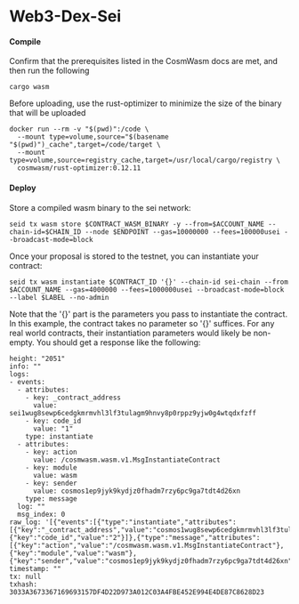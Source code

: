 # Web3-Dex-Sei

#### Compile

Confirm that the prerequisites listed in the CosmWasm docs are met, and then run the following

```
cargo wasm
```
Before uploading, use the rust-optimizer to minimize the size of the binary that will be uploaded
```
docker run --rm -v "$(pwd)":/code \
  --mount type=volume,source="$(basename "$(pwd)")_cache",target=/code/target \
  --mount type=volume,source=registry_cache,target=/usr/local/cargo/registry \
  cosmwasm/rust-optimizer:0.12.11
```

#### Deploy

Store a compiled wasm binary to the sei network:

```
seid tx wasm store $CONTRACT_WASM_BINARY -y --from=$ACCOUNT_NAME --chain-id=$CHAIN_ID --node $ENDPOINT --gas=10000000 --fees=100000usei --broadcast-mode=block
```

Once your proposal is stored to the testnet, you can instantiate your contract:

```
seid tx wasm instantiate $CONTRACT_ID '{}' --chain-id sei-chain --from $ACCOUNT_NAME --gas=4000000 --fees=1000000usei --broadcast-mode=block --label $LABEL --no-admin
```

Note that the '{}' part is the parameters you pass to instantiate the contract. In this example, the contract takes no parameter so '{}' suffices. For any real world contracts, their instantiation parameters would likely be non-empty. 
You should get a response like the following:

```
height: "2051"
info: ""
logs:
- events:
  - attributes:
    - key: _contract_address
      value: sei1wug8sewp6cedgkmrmvhl3lf3tulagm9hnvy8p0rppz9yjw0g4wtqdxfzff
    - key: code_id
      value: "1"
    type: instantiate
  - attributes:
    - key: action
      value: /cosmwasm.wasm.v1.MsgInstantiateContract
    - key: module
      value: wasm
    - key: sender
      value: cosmos1ep9jyk9kydjz0fhadm7rzy6pc9ga7tdt4d26xn
    type: message
  log: ""
  msg_index: 0
raw_log: '[{"events":[{"type":"instantiate","attributes":[{"key":"_contract_address","value":"cosmos1wug8sewp6cedgkmrmvhl3lf3tulagm9hnvy8p0rppz9yjw0g4wtqdxfzff"},{"key":"code_id","value":"2"}]},{"type":"message","attributes":[{"key":"action","value":"/cosmwasm.wasm.v1.MsgInstantiateContract"},{"key":"module","value":"wasm"},{"key":"sender","value":"cosmos1ep9jyk9kydjz0fhadm7rzy6pc9ga7tdt4d26xn"}]}]}]'
timestamp: ""
tx: null
txhash: 3033A3673367169693157DF4D22D973A012C03A4FBE452E994E4DE87C8628D23
```


